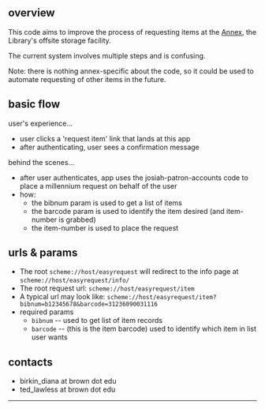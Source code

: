 overview
--------

This code aims to improve the process of requesting items at the [Annex](http://library.brown.edu/about/annex/), the Library's offsite storage facility.

The current system involves multiple steps and is confusing.

Note: there is nothing annex-specific about the code, so it could be used to automate requesting of other items in the future.


basic flow
----------

user's experience...
- user clicks a 'request item' link that lands at this app
- after authenticating, user sees a confirmation message

behind the scenes...
- after user authenticates, app uses the josiah-patron-accounts code to place a millennium request on behalf of the user
- how:
    - the bibnum param is used to get a list of items
    - the barcode param is used to identify the item desired (and item-number is grabbed)
    - the item-number is used to place the request

urls & params
-------------

- The root `scheme://host/easyrequest` will redirect to the info page at `scheme://host/easyrequest/info/`
- The root request url: `scheme://host/easyrequest/item`
- A typical url may look like: `scheme://host/easyrequest/item?bibnum=b12345678&barcode=31236090031116`
- required params
    - `bibnum` -- used to get list of item records
    - `barcode` -- (this is the item barcode) used to identify which item in list user wants

contacts
--------

- birkin_diana at brown dot edu
- ted_lawless at brown dot edu

---
